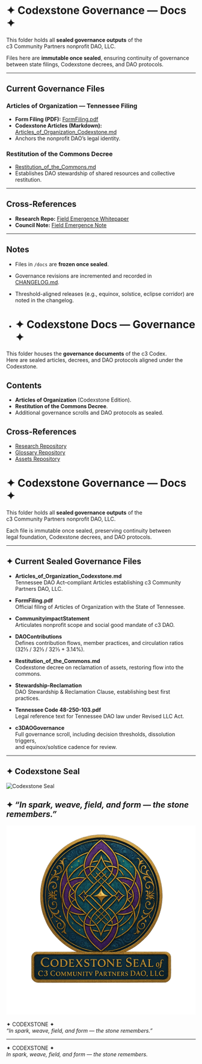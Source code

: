 # ✦ Codexstone Governance — Docs ✦  

This folder holds all **sealed governance outputs** of the  
c3 Community Partners nonprofit DAO, LLC.  

Files here are **immutable once sealed**, ensuring continuity of governance between state filings, Codexstone decrees, and DAO protocols.  

---

## Current Governance Files  

### Articles of Organization — Tennessee Filing  
- **Form Filing (PDF):** [FormFiling.pdf](FormFiling.pdf)  
- **Codexstone Articles (Markdown):** [Articles_of_Organization_Codexstone.md](Articles_of_Organization_Codexstone.md)  
- Anchors the nonprofit DAO’s legal identity.  

### Restitution of the Commons Decree  
- [Restitution_of_the_Commons.md](Restitution_of_the_Commons.md)  
- Establishes DAO stewardship of shared resources and collective restitution.  

---

## Cross-References  

- **Research Repo:** [Field Emergence Whitepaper](https://github.com/c3codex/c3DAOResearch/blob/main/docs/FieldEmergenceWhitepaper_v1.0.0.pdf)  
- **Council Note:** [Field Emergence Note](https://github.com/c3codex/c3DAOResearch/blob/main/docs/council-note-field-emergence.md)  

---

## Notes  

- Files in `/docs` are **frozen once sealed**.  
- Governance revisions are incremented and recorded in [CHANGELOG.md](../CHANGELOG.md).  
- Threshold-aligned releases (e.g., equinox, solstice, eclipse corridor) are noted in the changelog.

-  # ✦ Codexstone Docs — Governance ✦  

This folder houses the **governance documents** of the c3 Codex.  
Here are sealed articles, decrees, and DAO protocols aligned under the Codexstone.  

## Contents  
- **Articles of Organization** (Codexstone Edition).  
- **Restitution of the Commons Decree**.  
- Additional governance scrolls and DAO protocols as sealed.  

## Cross-References  
- [Research Repository](https://github.com/c3codex/research)  
- [Glossary Repository](https://github.com/c3codex/glossary)  
- [Assets Repository](https://github.com/c3codex/assets)  


# ✦ Codexstone Governance — Docs ✦

This folder holds all **sealed governance outputs** of the  
c3 Community Partners nonprofit DAO, LLC.

Each file is immutable once sealed, preserving continuity between  
legal foundation, Codexstone decrees, and DAO protocols.

---

## ✦ Current Sealed Governance Files

- **Articles_of_Organization_Codexstone.md**  
  Tennessee DAO Act–compliant Articles establishing c3 Community Partners DAO, LLC.  

- **FormFiling.pdf**  
  Official filing of Articles of Organization with the State of Tennessee.  

- **CommunityimpactStatement**  
  Articulates nonprofit scope and social good mandate of c3 DAO.  

- **DAOContributions**  
  Defines contribution flows, member practices, and circulation ratios (32⅓ / 32⅓ / 32⅓ + 3.14%).  

- **Restitution_of_the_Commons.md**  
  Codexstone decree on reclamation of assets, restoring flow into the commons.  

- **Stewardship-Reclamation**  
  DAO Stewardship & Reclamation Clause, establishing best first practices.  

- **Tennessee Code 48-250-103.pdf**  
  Legal reference text for Tennessee DAO law under Revised LLC Act.  

- **c3DAOGovernance**  
  Full governance scroll, including decision thresholds, dissolution triggers,  
  and equinox/solstice cadence for review.

---

## ✦ Codexstone Seal

![Codexstone Seal](../assets/Codexstone_Seal.PNG)

✦ *“In spark, weave, field, and form — the stone remembers.”*
---

![Codexstone Seal](https://github.com/c3codex/assets/blob/main/Codexstone_Seal.PNG?raw)  

✦ CODEXSTONE ✦  
*“In spark, weave, field, and form — the stone remembers.”*

---

✦ CODEXSTONE ✦  
*In spark, weave, field, and form — the stone remembers.*  
